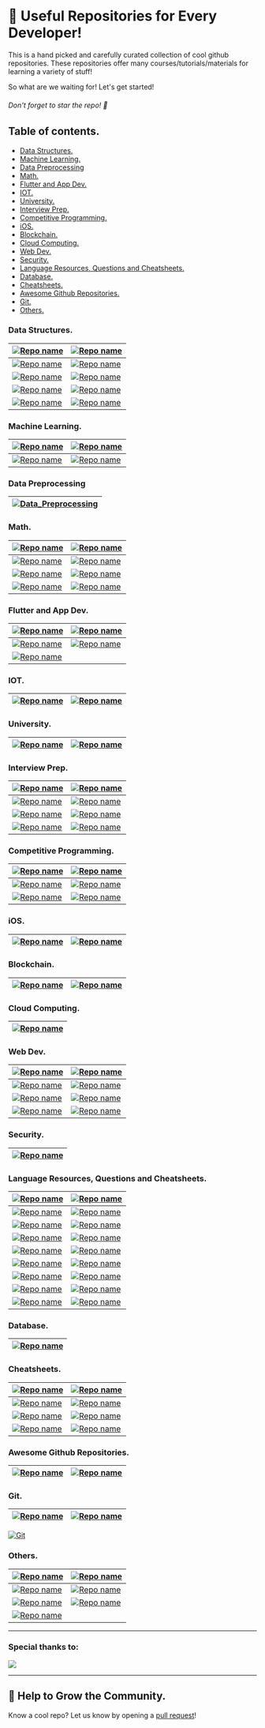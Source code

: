 # 📒 Useful Repositories for Every Developer!


This is a hand picked and carefully curated collection of cool github repositories. These repositories offer many courses/tutorials/materials for learning a variety of stuff! 

So what are we waiting for! Let's get started! 

###### Don't forget to  star the repo! 🤩


## Table of contents.

- [Data Structures.](#data-structures)
- [Machine Learning.](#machine-learning)
- [Data Preprocessing](#data-preprocessing)
- [Math.](#math)
- [Flutter and App Dev.](#flutter-and-app-dev)
- [IOT.](#iot)
- [University.](#university)
- [Interview Prep.](#interview-prep)
- [Competitive Programming.](#competitive-programming)
- [iOS.](#ios)
- [Blockchain.](#blockchain)
- [Cloud Computing.](#cloud-computing)
- [Web Dev.](#web-dev)
- [Security.](#security)
- [Language Resources, Questions and Cheatsheets.](#language-resources-questions-and-cheatsheets)
- [Database.](#database)
- [Cheatsheets.](#cheatsheets)
- [Awesome Github Repositories.](#awesome-github-repositories)
- [Git.](#git)
- [Others.](#others)


### Data Structures.

| [![Repo name](https://github-readme-stats.vercel.app/api/pin/?username=jwasham&repo=coding-interview-university)](https://github.com/jwasham/coding-interview-university) | [![Repo name](https://github-readme-stats.vercel.app/api/pin/?username=codescoop&repo=Play-with-Data-Structures)](https://github.com/codescoop/Play-with-Data-Structures) |
| - | - |
| [![Repo name](https://github-readme-stats.vercel.app/api/pin/?username=kunal-kushwaha&repo=DSA-Bootcamp-Java)](	https://github.com/kunal-kushwaha/DSA-Bootcamp-Java) | [![Repo name](https://github-readme-stats.vercel.app/api/pin/?username=careermonk&repo=data-structures-and-algorithms-made-easy-in-java)](https://github.com/careermonk/data-structures-and-algorithms-made-easy-in-java) |
| [![Repo name](https://github-readme-stats.vercel.app/api/pin/?username=technojam&repo=Ultimate_Algorithms_Repository)](	https://github.com/technojam/Ultimate_Algorithms_Repository) | [![Repo name](https://github-readme-stats.vercel.app/api/pin/?username=Nawaz2000&repo=Java-DSA)](https://github.com/Nawaz2000/Java-DSA) |
| [![Repo name](https://github-readme-stats.vercel.app/api/pin/?username=rupak-20&repo=DSA-concepts)](	https://github.com/rupak-20/DSA-concepts) | [![Repo name](https://github-readme-stats.vercel.app/api/pin/?username=TheAlgorithms&repo=Python)](	https://github.com/TheAlgorithms/Python)|
| [![Repo name](https://github-readme-stats.vercel.app/api/pin/?username=TheAlgorithms&repo=Java)](	https://github.com/TheAlgorithms/Java) | [![Repo name](https://github-readme-stats.vercel.app/api/pin/?username=trekhleb&repo=javascript-algorithms)](https://github.com/trekhleb/javascript-algorithms) |
 


### Machine Learning.

| [![Repo name](https://github-readme-stats.vercel.app/api/pin/?username=TarrySingh&repo=Artificial-Intelligence-Deep-Learning-Machine-Learning-Tutorials)](	https://github.com/TarrySingh/Artificial-Intelligence-Deep-Learning-Machine-Learning-Tutorials) | [![Repo name](https://github-readme-stats.vercel.app/api/pin/?username=hrnbot&repo=Basic-Mathematics-for-Machine-Learning)](	https://github.com/hrnbot/Basic-Mathematics-for-Machine-Learning) |
| - | - |
| [![Repo name](https://github-readme-stats.vercel.app/api/pin/?username=giangtranml&repo=ml-from-scratch)](	https://github.com/giangtranml/ml-from-scratch) | [![Repo name](https://github-readme-stats.vercel.app/api/pin/?username=Krish-Mahajan&repo=Pandas-Tutorial)](	https://github.com/Krish-Mahajan/Pandas-Tutorial) |

### Data Preprocessing
| [![Data_Preprocessing](https://github-readme-stats.vercel.app/api/pin/?username=Abdelrhman-Sayed70&repo=Data_Preprocessing)](https://github.com/Abdelrhman-Sayed70/Data_Preprocessing) |
| - |


### Math.

| [![Repo name](https://github-readme-stats.vercel.app/api/pin/?username=patrickwalls&repo=mathematicalpython)](	https://github.com/patrickwalls/mathematicalpython) | [![Repo name](https://github-readme-stats.vercel.app/api/pin/?username=drvinceknight&repo=Python-Mathematics-Handbook)](	https://github.com/drvinceknight/Python-Mathematics-Handbook)|
| - | - |
| [![Repo name](https://github-readme-stats.vercel.app/api/pin/?username=Jam3&repo=math-as-code)](	https://github.com/Jam3/math-as-code) | [![Repo name](https://github-readme-stats.vercel.app/api/pin/?username=michiganrobotics&repo=rob501)](	https://github.com/michiganrobotics/rob501)|
| [![Repo name](https://github-readme-stats.vercel.app/api/pin/?username=TalalAlrawajfeh&repo=mathematics-roadmap)](	https://github.com/TalalAlrawajfeh/mathematics-roadmap) | [![Repo name](https://github-readme-stats.vercel.app/api/pin/?username=PlamenStilyianov&repo=FinMathematics)](	https://github.com/PlamenStilyianov/FinMathematics)|
| [![Repo name](https://github-readme-stats.vercel.app/api/pin/?username=rossant&repo=awesome-math)](	https://github.com/rossant/awesome-math) | [![Repo name](https://github-readme-stats.vercel.app/api/pin/?username=jgoerner&repo=distribution-cheatsheet)](	https://github.com/jgoerner/distribution-cheatsheet) |



### Flutter and App Dev.

| [![Repo name](https://github-readme-stats.vercel.app/api/pin/?username=vandadnp&repo=flutter-tips-and-tricks)](	https://github.com/vandadnp/flutter-tips-and-tricks) | [![Repo name](https://github-readme-stats.vercel.app/api/pin/?username=Ivo-Balbaert&repo=learning_dart)](	https://github.com/Ivo-Balbaert/learning_dart) |
| - | - |
| [![Repo name](https://github-readme-stats.vercel.app/api/pin/?username=iharshb&repo=flutter_ui_collection)](	https://github.com/iharshb/flutter_ui_collection) | [![Repo name](https://github-readme-stats.vercel.app/api/pin/?username=vamsitallapudi&repo=Android-Interview-Questions-And-Answers)](	https://github.com/vamsitallapudi/Android-Interview-Questions-And-Answers) |
|[![Repo name](https://github-readme-stats.vercel.app/api/pin/?username=balsikandar&repo=Best-Coding-practices-in-android)](	https://github.com/balsikandar/Best-Coding-practices-in-android)|
 


### IOT.

| [![Repo name](https://github-readme-stats.vercel.app/api/pin/?username=microsoft&repo=IoT-For-Beginners)](	https://github.com/microsoft/IoT-For-Beginners) | [![Repo name](https://github-readme-stats.vercel.app/api/pin/?username=V33RU&repo=IoTSecurity101)](	https://github.com/V33RU/IoTSecurity101) |
| - | - | 
 


### University.

| [![Repo name](https://github-readme-stats.vercel.app/api/pin/?username=Aatmaj-Zephyr&repo=Solutions-to-first-year-practicals)](	https://github.com/Aatmaj-Zephyr/Solutions-to-first-year-practicals) | [![Repo name](https://github-readme-stats.vercel.app/api/pin/?username=Ashish-khanagwal&repo=Open-source-practice-and-resources)](	https://github.com/Ashish-khanagwal/Open-source-practice-and-resources) |
| - | - |



### Interview Prep.

| [![Repo name](https://github-readme-stats.vercel.app/api/pin/?username=mission-peace&repo=interview)](	https://github.com/mission-peace/interview) | [![Repo name](https://github-readme-stats.vercel.app/api/pin/?username=Twipped&repo=InterviewThis)](	https://github.com/Twipped/InterviewThis) |
| - | - |
| [![Repo name](https://github-readme-stats.vercel.app/api/pin/?username=viraptor&repo=reverse-interview)](	https://github.com/viraptor/reverse-interview) | [![Repo name](https://github-readme-stats.vercel.app/api/pin/?username=yangshun&repo=tech-interview-handbook)](	https://github.com/yangshun/tech-interview-handbook)|
| [![Repo name](https://github-readme-stats.vercel.app/api/pin/?username=Olshansk&repo=interview)](	https://github.com/Olshansk/interview) | [![Repo name](https://github-readme-stats.vercel.app/api/pin/?username=coding-club-iit-jammu&repo=Coding-Interview-Preparation)](	https://github.com/coding-club-iit-jammu/Coding-Interview-Preparation) |
| [![Repo name](https://github-readme-stats.vercel.app/api/pin/?username=riti2409&repo=Resources-for-preparation-Of-Placements)](	https://github.com/riti2409/Resources-for-preparation-Of-Placements) | [![Repo name](https://github-readme-stats.vercel.app/api/pin/?username=tsiege&repo=Tech-Interview-Cheat-Sheet)](	https://github.com/tsiege/Tech-Interview-Cheat-Sheet) |
 


### Competitive Programming.

| [![Repo name](https://github-readme-stats.vercel.app/api/pin/?username=WonderPro&repo=LeetCode)](	https://github.com/WonderPro/LeetCode) | [![Repo name](https://github-readme-stats.vercel.app/api/pin/?username=stephencarrera&repo=toy-problems)](	https://github.com/stephencarrera/toy-problems) |
| - | - |
| [![Repo name](https://github-readme-stats.vercel.app/api/pin/?username=nileshky1&repo=LeetCode-Practice)](	https://github.com/nileshky1/LeetCode-Practice) | [![Repo name](https://github-readme-stats.vercel.app/api/pin/?username=knockcat&repo=Leetcode)](	https://github.com/knockcat/Leetcode) |
| [![Repo name](https://github-readme-stats.vercel.app/api/pin/?username=rupak-20&repo=Competitive-Programming)](	https://github.com/rupak-20/Competitive-Programming) | [![Repo name](https://github-readme-stats.vercel.app/api/pin/?username=Navaneethp007&repo=MissionImpossible)](	https://github.com/Navaneethp007/MissionImpossible) |
 


### iOS.

| [![Repo name](https://github-readme-stats.vercel.app/api/pin/?username=vsouza&repo=awesome-ios)](	https://github.com/vsouza/awesome-ios) | [![Repo name](https://github-readme-stats.vercel.app/api/pin/?username=ansjdnakjdnajkd&repo=iOS)](	https://github.com/ansjdnakjdnajkd/iOS) |
| - | - |



### Blockchain.

| [![Repo name](https://github-readme-stats.vercel.app/api/pin/?username=smartcontractkit&repo=full-blockchain-solidity-course-js)](	https://github.com/smartcontractkit/full-blockchain-solidity-course-js) | [![Repo name](https://github-readme-stats.vercel.app/api/pin/?username=protofire&repo=blockchain-learning-path)](	https://github.com/protofire/blockchain-learning-path) |
| - | - |
 


### Cloud Computing.

| [![Repo name](https://github-readme-stats.vercel.app/api/pin/?username=learntocloud&repo=learn-to-cloud)](	https://github.com/learntocloud/learn-to-cloud) |
| - |
 


### Web Dev.

| [![Repo name](https://github-readme-stats.vercel.app/api/pin/?username=learning-zone&repo=website-templates)](	https://github.com/learning-zone/website-templates) | [![Repo name](https://github-readme-stats.vercel.app/api/pin/?username=ryanthtra&repo=django-rest-api-cheatsheet)](	https://github.com/ryanthtra/django-rest-api-cheatsheet) |
| - | - | 
| [![Repo name](https://github-readme-stats.vercel.app/api/pin/?username=wsvincent&repo=awesome-django)](	https://github.com/wsvincent/awesome-django) | [![Repo name](https://github-readme-stats.vercel.app/api/pin/?username=MoonHighway&repo=learning-react)](	https://github.com/MoonHighway/learning-react) |
| [![Repo name](https://github-readme-stats.vercel.app/api/pin/?username=goldbergyoni&repo=nodejs-course)](	https://github.com/goldbergyoni/nodejs-course) | [![Repo name](https://github-readme-stats.vercel.app/api/pin/?username=fullstackreact&repo=30-days-of-react)](	https://github.com/fullstackreact/30-days-of-react) |
| [![Repo name](https://github-readme-stats.vercel.app/api/pin/?username=SanKlein&repo=JavaScript-30)](	https://github.com/SanKlein/JavaScript-30) | [![Repo name](https://github-readme-stats.vercel.app/api/pin/?username=LeCoupa&repo=awesome-bootstrappers)](	https://github.com/LeCoupa/awesome-bootstrappers) |
 

 
### Security.

| [![Repo name](https://github-readme-stats.vercel.app/api/pin/?username=jassics&repo=security-study-plan)](	https://github.com/jassics/security-study-plan)|
| - |



### Language Resources, Questions and Cheatsheets.

| [![Repo name](https://github-readme-stats.vercel.app/api/pin/?username=inancgumus&repo=learngo)](https://github.com/inancgumus/learngo) | [![Repo name](https://github-readme-stats.vercel.app/api/pin/?username=PrajaktaSathe&repo=Java)](https://github.com/PrajaktaSathe/Java)|
| - | - |
| [![Repo name](https://github-readme-stats.vercel.app/api/pin/?username=ctjhoa&repo=rust-learning)](	https://github.com/ctjhoa/rust-learning) | [![Repo name](https://github-readme-stats.vercel.app/api/pin/?username=workshopper&repo=javascripting)](	https://github.com/workshopper/javascripting) |
| [![Repo name](https://github-readme-stats.vercel.app/api/pin/?username=smartherd&repo=KotlinTutorial)](	https://github.com/smartherd/KotlinTutorial) | [![Repo name](https://github-readme-stats.vercel.app/api/pin/?username=lifeparticle&repo=Ruby-Cheatsheet)](	https://github.com/lifeparticle/Ruby-Cheatsheet) |
| [![Repo name](https://github-readme-stats.vercel.app/api/pin/?username=rmolinamir&repo=typescript-cheatsheet)](	https://github.com/rmolinamir/typescript-cheatsheet) | [![Repo name](https://github-readme-stats.vercel.app/api/pin/?username=wilfredinni&repo=python-cheatsheet)](	https://github.com/wilfredinni/python-cheatsheet) |
| [![Repo name](https://github-readme-stats.vercel.app/api/pin/?username=geektutu&repo=7days-golang)](	https://github.com/geektutu/7days-golang) | [![Repo name](https://github-readme-stats.vercel.app/api/pin/?username=DrkSephy&repo=es6-cheatsheet)](	https://github.com/DrkSephy/es6-cheatsheet) |
| [![Repo name](https://github-readme-stats.vercel.app/api/pin/?username=tuantvk&repo=python-cheatsheet)](	https://github.com/tuantvk/python-cheatsheet) | [![Repo name](https://github-readme-stats.vercel.app/api/pin/?username=SoftUni&repo=Programming-Basics-Book-Java-EN)](	https://github.com/SoftUni/Programming-Basics-Book-Java-EN) |
| [![Repo name](https://github-readme-stats.vercel.app/api/pin/?username=TheAlgorithms&repo=C-Plus-Plus)](	https://github.com/TheAlgorithms/C-Plus-Plus) | [![Repo name](https://github-readme-stats.vercel.app/api/pin/?username=Aatmaj-Zephyr&repo=Batch-2021)](	https://github.com/Aatmaj-Zephyr/Batch-2021) |
| [![Repo name](https://github-readme-stats.vercel.app/api/pin/?username=Aatmaj-Zephyr&repo=Learning-Python)](	https://github.com/Aatmaj-Zephyr/Learning-Python) | [![Repo name](https://github-readme-stats.vercel.app/api/pin/?username=Aatmaj-Zephyr&repo=MATLAB-MONDAYS)](	https://github.com/Aatmaj-Zephyr/MATLAB-MONDAYS) |
| [![Repo name](https://github-readme-stats.vercel.app/api/pin/?username=kjsce-codecell&repo=Advance-Python-Notes)](	https://github.com/kjsce-codecell/Advance-Python-Notes) | [![Repo name](https://github-readme-stats.vercel.app/api/pin/?username=PrachetShah&repo=Python-100DaysOfCode)](	https://github.com/PrachetShah/Python-100DaysOfCode) |
 


### Database.

| [![Repo name](https://github-readme-stats.vercel.app/api/pin/?username=riti2409&repo=DBMS_SQL-Notes)](	https://github.com/riti2409/DBMS_SQL-Notes)|
| - |
 


### Cheatsheets.

|[![Repo name](https://github-readme-stats.vercel.app/api/pin/?username=sematext&repo=cheatsheets)](	https://github.com/sematext/cheatsheets)| [![Repo name](https://github-readme-stats.vercel.app/api/pin/?username=ruanbekker&repo=cheatsheets)](	https://github.com/ruanbekker/cheatsheets) |
| - | - |
| [![Repo name](https://github-readme-stats.vercel.app/api/pin/?username=tchapi&repo=markdown-cheatsheet)](	https://github.com/tchapi/markdown-cheatsheet) | [![Repo name](https://github-readme-stats.vercel.app/api/pin/?username=darkmatter18&repo=cheatsheet)](	https://github.com/darkmatter18/cheatsheet) |
| [![Repo name](https://github-readme-stats.vercel.app/api/pin/?username=LeCoupa&repo=awesome-cheatsheets)](	https://github.com/LeCoupa/awesome-cheatsheets) | [![Repo name](https://github-readme-stats.vercel.app/api/pin/?username=PushpenderIndia&repo=Java-Cheat-Sheet)](	https://github.com/PushpenderIndia/Java-Cheat-Sheet) |
| [![Repo name](https://github-readme-stats.vercel.app/api/pin/?username=gendx&repo=html-cheat-sheet)](	https://github.com/gendx/html-cheat-sheet) | [![Repo name](https://github-readme-stats.vercel.app/api/pin/?username=gendx&repo=html-cheat-sheet)](	https://github.com/gendx/html-cheat-sheet) |
 


### Awesome Github Repositories.

| [![Repo name](https://github-readme-stats.vercel.app/api/pin/?username=0xRitesh&repo=awesome-repositories)](	https://github.com/0xRitesh/awesome-repositories) | [![Repo name](https://github-readme-stats.vercel.app/api/pin/?username=Thuva4&repo=Useful-Repositories)](	https://github.com/Thuva4/Useful-Repositories) |
| - | - |

 

### Git. 

| [![Repo name](https://github-readme-stats.vercel.app/api/pin/?username=EshanTrivedi21&repo=Git-CheatSheet)](	https://github.com/EshanTrivedi21/Git-CheatSheet) | [![Repo name](https://github-readme-stats.vercel.app/api/pin/?username=kodekloudhub&repo=git-for-beginners-course)](	https://github.com/kodekloudhub/git-for-beginners-course) |
| - | - |
[![Git](https://github-readme-stats.vercel.app/api/pin/?username=Abdelrhman-Sayed70&repo=Git)](https://github.com/Abdelrhman-Sayed70/Git )



### Others.

| [![Repo name](https://github-readme-stats.vercel.app/api/pin/?username=mmenestret&repo=fp-resources)](	https://github.com/mmenestret/fp-resources) | [![Repo name](https://github-readme-stats.vercel.app/api/pin/?username=kunal-kushwaha&repo=DevOps-Bootcamp)](	https://github.com/kunal-kushwaha/DevOps-Bootcamp) |
| - | - |
| [![Repo name](https://github-readme-stats.vercel.app/api/pin/?username=SanKlein&repo=practice)](	https://github.com/SanKlein/practice) | [![Repo name](https://github-readme-stats.vercel.app/api/pin/?username=kamranahmedse&repo=design-patterns-for-humans)](	https://github.com/kamranahmedse/design-patterns-for-humans) |
|[![Repo name](https://github-readme-stats.vercel.app/api/pin/?username=WonderPro&repo=Books_for_programming)](	https://github.com/WonderPro/Books_for_programming) | [![Repo name](https://github-readme-stats.vercel.app/api/pin/?username=themeselection&repo=bootstrap-cheatsheet)](	https://github.com/themeselection/bootstrap-cheatsheet) |
| [![Repo name](https://github-readme-stats.vercel.app/api/pin/?username=public-apis&repo=public-apis)](	https://github.com/public-apis/public-apis) |

 
______

### Special thanks to:

<a href="https://github.com/Aatmaj-Zephyr/A-collection-of-useful-repositories/graphs/contributors">
  <img src="https://contrib.rocks/image?repo=Aatmaj-Zephyr/A-collection-of-useful-repositories" />
</a>	
	
______


## 🤝 Help to Grow the Community.

Know a cool repo? Let us know by opening a [pull request](https://github.com/Aatmaj-Zephyr/A-collection-of-useful-repositories/fork)!
